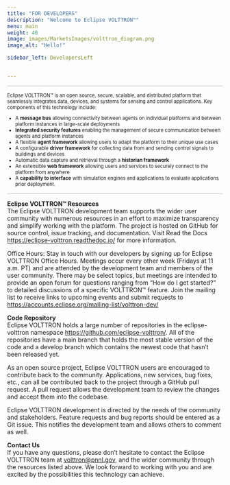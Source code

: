 ```yaml
---
title: "FOR DEVELOPERS"
description: "Welcome to Eclipse VOLTTRON™"
menu: main
weight: 40
image: images/MarketsImages/volttron_diagram.png 
image_alt: "Hello!"

sidebar_left: DevelopersLeft


---
```

<hr style="height:2px;border-width:0;color:#d9d9d9;background-color:#d9d9d9">

<p style="font-size: 80%">
Eclipse VOLTTRON™ is an open source, secure, scalable, and distributed platform that seamlessly integrates data, devices, and systems for sensing and control applications. Key components of this technology include:</p>

<ul style="font-size: 80%">
    <li>A <strong>message bus</strong> allowing connectivity between agents on individual platforms and between platform instances in large-scale deployments</li>
    <li><strong>Integrated security features</strong> enabling the management of secure communication between agents and platform instances</li>
    <li>A flexible <strong>agent framework</strong> allowing users to adapt the platform to their unique use cases</li>
    <li>A configurable <strong>driver framework</strong> for collecting data from and sending control signals to buildings and devices</li>
    <li>Automatic data capture and retrieval through a <strong>historian framework</strong></li>
    <li>An extensible <strong>web framework</strong> allowing users and services to securely connect to the platform from anywhere</li>
    <li>A <b>capability to interface</b> with simulation engines and applications to evaluate applications prior deployment.</li>

</ul>

<hr style="height:2px;border-width:0;color:#d9d9d9;background-color:#d9d9d9">
<!--
- A **message bus** allowing connectivity between agents on individual platforms and between platform instances in large-scale deployments
- **Integrated security features** enabling the management of secure communication between agents and platform instances
- A flexible **agent framework** allowing users to adapt the platform to their unique use cases
- A configurable **driver framework** for collecting data from and sending control signals to buildings and devices
- Automatic data capture and retrieval through a **historian framework**
- An extensible **web framework** allowing users and services to securely connect to the platform from anywhere
- A **capability to interface** with simulation engines and applications to evaluate applications prior to deployment.
 -->

**Eclipse VOLTTRON™ Resources**  
The Eclipse VOLTTRON development team supports the wider user community with numerous resources in an effort to maximize transparency and simplify working with the platform. The project is hosted on GitHub for source control, issue tracking, and documentation. Visit Read the Docs <https://eclipse-volttron.readthedoc.io/> for more information.

Office Hours: Stay in touch with our developers by signing up for Eclipse VOLTTRON Office Hours. Meetings occur every other week (Fridays at 11 a.m. PT) and are attended by the development team and members of the user community. There may be select topics, but meetings are intended to provide an open forum for questions ranging from “How do I get started?” to detailed discussions of a specific VOLTTRON™ feature. Join the mailing list to receive links to upcoming events and submit requests to <https://accounts.eclipse.org/mailing-list/volttron-dev/>

**Code Repository**  
Eclipse VOLTTRON holds a large number of repositories in the eclipse-volttron namespace <https://github.com/eclipse-volttron/>.  All of the repositories have a main branch that holds the most stable version of the code and a develop branch which contains the newest code that hasn’t been released yet.

As an open source project, Eclipse VOLTTRON users are encouraged to contribute back to the community. Applications, new services, bug fixes, etc., can all be contributed back to the project through a GitHub pull request. A pull request allows the development team to review the changes and accept them into the codebase.

Eclipse VOLTTRON development is directed by the needs of the community and stakeholders. Feature requests and bug reports should be entered as a Git issue. This notifies the development team and allows others to comment as well.

**Contact Us**</br>
If you have any questions, please don’t hesitate to contact the Eclipse VOLTTRON team at <volttron@pnnl.gov>, and the wider community through the resources listed above. We look forward to working with you and are excited by the possibilities this technology can achieve.
